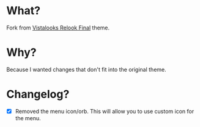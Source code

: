 # What?
Fork from [Vistalooks Relook Final](https://github.com/sdanielch/vistalook-relook-final) theme.

# Why?
Because I wanted changes that don't fit into the original theme.

# Changelog?

- [x] Removed the menu icon/orb. This will allow you to use custom icon for the menu.
